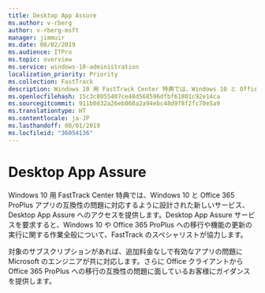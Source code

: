 ```yaml
---
title: Desktop App Assure
ms.author: v-rberg
author: v-rberg-msft
manager: jimmuir
ms.date: 08/02/2019
ms.audience: ITPro
ms.topic: overview
ms.service: windows-10-administration
localization_priority: Priority
ms.collection: FastTrack
description: Windows 10 用 FastTrack Center 特典では、Windows 10 と Office 365 ProPlus アプリの互換性の問題に対応するために設計されたサービス、Desktop App Assure へのアクセスを提供します。
ms.openlocfilehash: 15c3c8055407ce48d568596dfbf61801c92e14ca
ms.sourcegitcommit: 911b0d32a26eb068a2a94ebc48d9f8f2fc70e5a9
ms.translationtype: HT
ms.contentlocale: ja-JP
ms.lasthandoff: 08/01/2019
ms.locfileid: "36054136"
---
```

# <a name="desktop-app-assure"></a>Desktop App Assure

Windows 10 用 FastTrack Center 特典では、Windows 10 と Office 365 ProPlus アプリの互換性の問題に対応するように設計された新しいサービス、Desktop App Assure へのアクセスを提供します。Desktop App Assure サービスを要求すると、Windows 10 や Office 365 ProPlus への移行や機能の更新の実行に関する作業全般について、FastTrack のスペシャリストが協力します。 

対象のサブスクリプションがあれば、追加料金なしで有効なアプリの問題に Microsoft のエンジニアが共に対応します。さらに Office クライアントから Office 365 ProPlus への移行の互換性の問題に面しているお客様にガイダンスを提供します。

  

    

 
